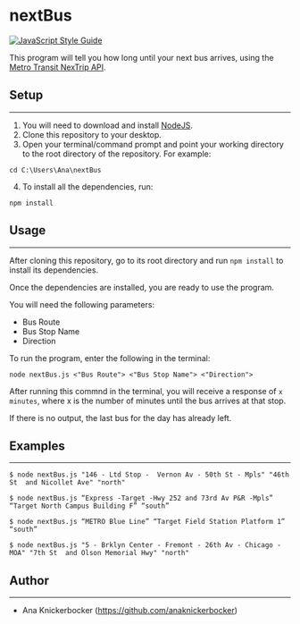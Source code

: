 # nextBus

[![JavaScript Style Guide](https://img.shields.io/badge/code_style-standard-brightgreen.svg)](https://standardjs.com)

This program will tell you how long until your next bus arrives, using the [Metro Transit NexTrip API](http://svc.metrotransit.org/).

## Setup
-----
1. You will need to download and install [NodeJS](https://nodejs.org/en/download/).
2. Clone this repository to your desktop.
3. Open your terminal/command prompt and point your working directory to the root directory of the repository. For example:

```
cd C:\Users\Ana\nextBus
```
4. To install all the dependencies, run:
```
npm install
```

## Usage
-----
After cloning this repository, go to its root directory and run `npm install` to install its dependencies.

Once the dependencies are installed, you are ready to use the program.

You will need the following parameters:
- Bus Route
- Bus Stop Name
- Direction

To run the program, enter the following in the terminal:
```
node nextBus.js <"Bus Route"> <"Bus Stop Name"> <"Direction">
```

After running this commnd in the terminal, you will receive a response of `x minutes`, where x is the number of minutes until the bus arrives at that stop.

If there is no output, the last bus for the day has already left.

## Examples
-----
```
$ node nextBus.js "146 - Ltd Stop -  Vernon Av - 50th St - Mpls" "46th St  and Nicollet Ave" "north"
```

```
$ node nextBus.js “Express -Target -Hwy 252 and 73rd Av P&R -Mpls” “Target North Campus Building F” “south”
```

```
$ node nextBus.js “METRO Blue Line” “Target Field Station Platform 1” “south”
```

```
$ node nextBus.js "5 - Brklyn Center - Fremont - 26th Av - Chicago - MOA" "7th St  and Olson Memorial Hwy" "north"
```
## Author
-----
- Ana Knickerbocker (https://github.com/anaknickerbocker)